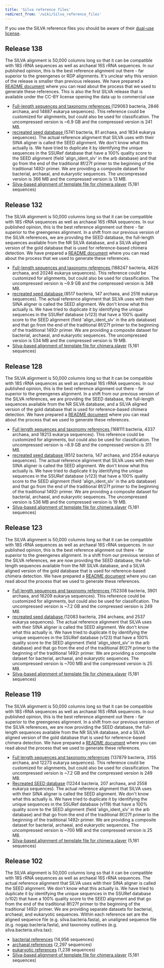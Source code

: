```yaml
---
title: 'Silva reference files'
redirect_from: '/wiki/Silva_reference_files'
---
```

If you use the SILVA reference files you should be aware of their
[dual-use license](https://www.arb-silva.de/silva-license-information).

## Release 138

The SILVA alignment is 50,000 columns long so that it can be compatible
with 18S rRNA sequences as well as archaeal 16S rRNA sequences. In our
published opinion, this is the best reference alignment out there - far
superior to the greengenes or RDP alignments. It's unclear why this
version of the release is smaller than previous releases. We have
prepared a [README
document](/blog/2020/SILVA-v138-reference-files)
where you can read about the process that we used to generate these
references. This is also the first SILVA release that is available under
the CC-BY license opening the data up to commercial use

-   [ Full-length sequences and taxonomy references
    ](https://mothur.s3.us-east-2.amazonaws.com/wiki/silva.nr_v138.tgz) (129063 bacteria, 2846
    archaea, and 14887 eukarya sequences). This reference could be
    customized for alignments, but could also be used for
    classification. The uncompressed version is \~6.9 GB and the
    compressed version is 241 MB.
-   [ recreated seed database ](https://mothur.s3.us-east-2.amazonaws.com/wiki/silva.seed_v138.tgz)
    (5741 bacteria, 81 archaea, and 1834 eukarya sequences). The actual
    reference alignment that SILVA uses with their SINA aligner is
    called the SEED alignment. We don't know what this actually is. We
    have tried to duplicate it by identifying the unique sequences in
    the SSURef database that have a 100% quality score to the SEED
    alignment (field 'align\_ident\_slv' in the arb database) and that
    go from the end of the traditional 8f/27f primer to the beginning of
    the traditional 1492r primer. We are providing a composite dataset
    for bacterial, archaeal, and eukaryotic sequences. The uncompressed
    version is 366 MB and the compressed version is 13 MB.
-   [ Silva-based alignment of template file for
    chimera.slayer](https://mothur.s3.us-east-2.amazonaws.com/wiki/silva.gold.bacteria.zip) (5,181
    sequences)

## Release 132

The SILVA alignment is 50,000 columns long so that it can be compatible
with 18S rRNA sequences as well as archaeal 16S rRNA sequences. In our
published opinion, this is the best reference alignment out there - far
superior to the greengenes alignment. In a shift from our previous
version of the SILVA references, we are providing the SEED database, the
full-length sequences available from the NR SILVA database, and a SILVA
aligned version of the gold database that is used for reference-based
chimera detection. We have prepared a [README
document](/blog/2018/SILVA-v132-reference-files)
where you can read about the process that we used to generate these
references.

-   [ Full-length sequences and taxonomy references
    ](https://mothur.s3.us-east-2.amazonaws.com/wiki/silva.nr_v132.tgz) (188247 bacteria, 4626
    archaea, and 20246 eukarya sequences). This reference could be
    customized for alignments, but could also be used for
    classification. The uncompressed version is \~9.9 GB and the
    compressed version is 348 MB.
-   [ recreated seed database ](https://mothur.s3.us-east-2.amazonaws.com/wiki/silva.seed_v132.tgz)
    (8517 bacteria, 147 archaea, and 2516 eukarya sequences). The actual
    reference alignment that SILVA uses with their SINA aligner is
    called the SEED alignment. We don't know what this actually is. We
    have tried to duplicate it by identifying the unique sequences in
    the SSURef database (v123) that have a 100% quality score to the
    SEED alignment (field 'align\_ident\_slv' in the arb database) and
    that go from the end of the traditional 8f/27f primer to the
    beginning of the traditional 1492r primer. We are providing a
    composite dataset for bacterial, archaeal, and eukaryotic sequences.
    The uncompressed version is 534 MB and the compressed version is 19
    MB.
-   [ Silva-based alignment of template file for
    chimera.slayer](https://mothur.s3.us-east-2.amazonaws.com/wiki/silva.gold.bacteria.zip) (5,181
    sequences)

## Release 128

The SILVA alignment is 50,000 columns long so that it can be compatible
with 18S rRNA sequences as well as archaeal 16S rRNA sequences. In our
published opinion, this is the best reference alignment out there - far
superior to the greengenes alignment. In a shift from our previous
version of the SILVA references, we are providing the SEED database, the
full-length sequences available from the NR SILVA database, and a SILVA
aligned version of the gold database that is used for reference-based
chimera detection. We have prepared a [README
document](/blog/2017/SILVA-v128-reference-files)
where you can read about the process that we used to generate these
references.

-   [ Full length sequences and taxonomy references
    ](https://mothur.s3.us-east-2.amazonaws.com/wiki/silva.nr_v128.tgz) (168111 bacteria, 4337
    archaea, and 18213 eukarya sequences). This reference could be
    customized for alignments, but could also be used for
    classification. The uncompressed version is \~8.9 GB and the
    compressed version is 311 MB.
-   [ recreated seed database ](https://mothur.s3.us-east-2.amazonaws.com/wiki/silva.seed_v128.tgz)
    (8512 bacteria, 147 archaea, and 2554 eukarya sequences). The actual
    reference alignment that SILVA uses with their SINA aligner is
    called the SEED alignment. We don't know what this actually is. We
    have tried to duplicate it by identifying the unique sequences in
    the SSURef database (v123) that have a 100% quality score to the
    SEED alignment (field 'align\_ident\_slv' in the arb database) and
    that go from the end of the traditional 8f/27f primer to the
    beginning of the traditional 1492r primer. We are providing a
    composite dataset for bacterial, archaeal, and eukaryotic sequences.
    The uncompressed version is 536 MB and the compressed version is 19
    MB.
-   [ Silva-based alignment of template file for
    chimera.slayer](https://mothur.s3.us-east-2.amazonaws.com/wiki/silva.gold.bacteria.zip) (5,181
    sequences)

## Release 123

The SILVA alignment is 50,000 columns long so that it can be compatible
with 18S rRNA sequences as well as archaeal 16S rRNA sequences. In our
published opinion, this is the best reference alignment out there - far
superior to the greengenes alignment. In a shift from our previous
version of the SILVA references, we are now providing the SEED database,
the full-length sequences available from the NR SILVA database, and a
SILVA aligned version of the gold database that is used for
reference-based chimera detection. We have prepared a [README
document](/blog/2015/SILVA-v123-reference-files)
where you can read about the process that we used to generate these
references.

-   [ Full length sequences and taxonomy references
    ](https://mothur.s3.us-east-2.amazonaws.com/wiki/silva.nr_v123.tgz) (152308 bacteria, 3901
    archaea, and 16209 eukarya sequences). This reference could be
    customized for alignments, but could also be used for
    classification. The uncompressed version is \~7.2 GB and the
    compressed version is 249 MB.
-   [ recreated seed database ](https://mothur.s3.us-east-2.amazonaws.com/wiki/silva.seed_v123.tgz)
    (12083 bacteria, 294 archaea, and 2537 eukarya sequences). The
    actual reference alignment that SILVA uses with their SINA aligner
    is called the SEED alignment. We don't know what this actually is.
    We have tried to duplicate it by identifying the unique sequences in
    the SSURef database (v123) that have a 100% quality score to the
    SEED alignment (field 'align\_ident\_slv' in the arb database) and
    that go from the end of the traditional 8f/27f primer to the
    beginning of the traditional 1492r primer. We are providing a
    composite dataset for bacterial, archaeal, and eukaryotic sequences.
    The uncompressed version is \~700 MB and the compressed version is
    25 MB.
-   [ Silva-based alignment of template file for
    chimera.slayer](https://mothur.s3.us-east-2.amazonaws.com/wiki/silva.gold.bacteria.zip) (5,181
    sequences)

## Release 119

The SILVA alignment is 50,000 columns long so that it can be compatible
with 18S rRNA sequences as well as archaeal 16S rRNA sequences. In our
published opinion, this is the best reference alignment out there - far
superior to the greengenes alignment. In a shift from our previous
version of the SILVA references, we are now providing the SEED database,
the full-length sequences available from the NR SILVA database, and a
SILVA aligned version of the gold database that is used for
reference-based chimera detection. We have prepared a [README
document](/blog/2014/SILVA-v119-reference-files)
where you can read about the process that we used to generate these
references.

-   [Full length sequences and taxonomy
    references](https://www.mothur.org/w/images/2/27/Silva.nr_v119.tgz)
    (137879 bacteria, 3155 archaea, and 12273 eukarya sequences). This
    reference could be customized for alignments, but could also be used
    for classification. The uncompressed version is \~7.2 GB and the
    compressed version is 249 MB.
-   [Recreated SEED
    database](https://www.mothur.org/w/images/5/56/Silva.seed_v119.tgz)
    (12244 bacteria, 207 archaea, and 2558 eukarya sequences). The
    actual reference alignment that SILVA uses with their SINA aligner
    is called the SEED alignment. We don't know what this actually is.
    We have tried to duplicate it by identifying the unique sequences in
    the SSURef database (v119) that have a 100% quality score to the
    SEED alignment (field 'align\_ident\_slv' in the arb database) and
    that go from the end of the traditional 8f/27f primer to the
    beginning of the traditional 1492r primer. We are providing a
    composite dataset for bacterial, archaeal, and eukaryotic sequences.
    The uncompressed version is \~700 MB and the compressed version is
    25 MB.
-   [ Silva-based alignment of template file for
    chimera.slayer](https://mothur.s3.us-east-2.amazonaws.com/wiki/silva.gold.bacteria.zip) (5,181
    sequences)

## Release 102

The SILVA alignment is 50,000 columns long so that it can be compatible
with 18S rRNA sequences as well as archaeal 16S rRNA sequences. The
actual reference alignment that SILVA uses with their SINA aligner is
called the SEED alignment. We don't know what this actually is. We have
tried to duplicate it by identifying the unique sequences in the SSURef
database (v102) that have a 100% quality score to the SEED alignment and
that go from the end of the traditional 8f/27f primer to the beginning
of the traditional 1492r primer. We are providing separate datasets for
bacterial, archaeal, and eukaryotic sequences. Within each reference set
are the aligned sequence file (e.g. silva.bacteria.fasta), an unaligned
sequence file (e.g. nogap.bacteria.fasta), and taxonomy outlines (e.g.
silva.bacteria.silva.tax):

-   [ bacterial references](https://mothur.s3.us-east-2.amazonaws.com/wiki/silva.bacteria.zip) (14,956
    sequences)
-   [ archaeal references](https://mothur.s3.us-east-2.amazonaws.com/wiki/silva.archaea.zip) (2,297
    sequences)
-   [ eukaryotic references](https://mothur.s3.us-east-2.amazonaws.com/wiki/silva.eukarya.zip) (1,238
    sequences)
-   [ Silva-based alignment of template file for
    chimera.slayer](https://mothur.s3.us-east-2.amazonaws.com/wiki/silva.gold.bacteria.zip) (5,181
    sequences)
